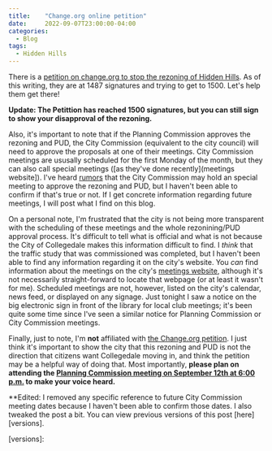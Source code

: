 ```yaml
---
title:    "Change.org online petition"
date:     2022-09-07T23:00:00-04:00
categories:
  - Blog
tags:
  - Hidden Hills 
---
```


There is a [petition on change.org to stop the rezoning of Hidden Hills][petition].
As of this writing, they are at 1487 signatures and trying to get to 1500.
Let's help them get there!

   [petition]:  https://www.change.org/p/stop-the-rezoning-and-destruction-of-600-acres-of-woodland-agricultural-land-for-commercial-use

**Update:  The Petittion has reached 1500 signatures, but you can still sign to show your disapproval of the rezoning.**

Also, it's important to note that if the Planning Commission approves the rezoning and PUD, the City Commission (equivalent to the city council) will need to approve the proposals at one of their meetings.
City Commission meetings are ususally scheduled for the first Monday of the month, but they can also call special meetings ([as they've done recently](meetings website]).
I've heard [rumors] that the City Commission may hold an special meeting to approve the rezoning and PUD, but I haven't been able to confirm if that's true or not.
If I get concrete information regarding future meetings, I will post what I find on this blog.

   [rumors]:  https://www.change.org/p/stop-the-rezoning-and-destruction-of-600-acres-of-woodland-agricultural-land-for-commercial-use/u/30881583

On a personal note, I'm frustrated that the city is not being more transparent with the scheduling of these meetings and the whole rezonining/PUD approval process.
It's difficult to tell what is official and what is not because the City of Collegedale makes this information difficult to find.
I _think_ that the traffic study that was commissioned was completed, but I haven't been able to find any information regarding it on the city's website.
You _can_ find information about the meetings on the city's [meetings website], although it's not necessarily straight-forward to locate that webpage (or at least it wasn't for me).
Scheduled meetings are not, however, listed on the city's calendar, news feed, or displayed on any signage.
Just tonight I saw a notice on the big electronic sign in front of the library for local club meetings;
it's been quite some time since I've seen a similar notice for Planning Commission or City Commission meetings.

   [meetings website]:  https://www.collegedaletn.gov/government/agendas___minutes/index.php

Finally, just to note, I'm **not** affiliated with [the Change.org petition][petition].
I just think it's important to show the city that this rezoning and PUD is not the direction that citizens want Collegedale moving in, and think the petition may be a helpful way of doing that.
Most importantly, **please plan on attending the [Planning Commission meeting on September 12th at 6:00 p.m.][announcement] to make your voice heard.**

   [announcement]:  /blog/sept-12-zoning-meeting/
   
**Edited:  I removed any specific reference to future City Commission meeting dates because I haven't been able to confirm those dates.
I also tweaked the post a bit.
You can view previous versions of this post [here][versions].

   [versions]:  
